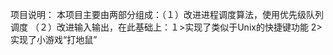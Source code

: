 

项目说明：
	本项目主要由两部分组成：（１）改进进程调度算法，使用优先级队列调度
			       （２）改进输入输出，在此基础上：１>实现了类似于Unix的快捷键功能
						              2>实现了小游戏“打地鼠”
							　　　　　
			
